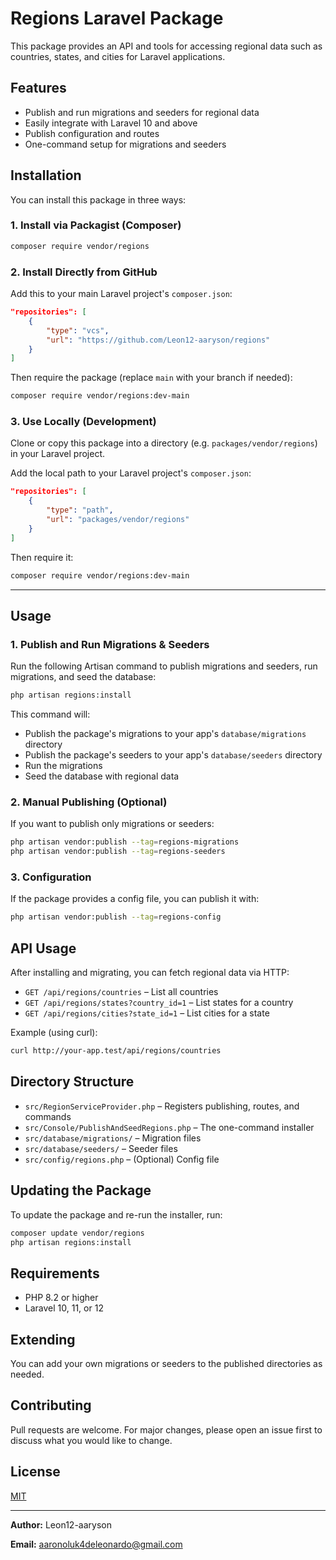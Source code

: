 # Regions Laravel Package

This package provides an API and tools for accessing regional data such as countries, states, and cities for Laravel applications.

## Features

- Publish and run migrations and seeders for regional data
- Easily integrate with Laravel 10 and above
- Publish configuration and routes
- One-command setup for migrations and seeders

## Installation

You can install this package in three ways:

### 1. Install via Packagist (Composer)

```bash
composer require vendor/regions
```

### 2. Install Directly from GitHub

Add this to your main Laravel project's `composer.json`:

```json
"repositories": [
    {
        "type": "vcs",
        "url": "https://github.com/Leon12-aaryson/regions"
    }
]
```

Then require the package (replace `main` with your branch if needed):

```bash
composer require vendor/regions:dev-main
```

### 3. Use Locally (Development)

Clone or copy this package into a directory (e.g. `packages/vendor/regions`) in your Laravel project.

Add the local path to your Laravel project's `composer.json`:

```json
"repositories": [
    {
        "type": "path",
        "url": "packages/vendor/regions"
    }
]
```

Then require it:

```bash
composer require vendor/regions:dev-main
```

---

## Usage

### 1. Publish and Run Migrations & Seeders

Run the following Artisan command to publish migrations and seeders, run migrations, and seed the database:

```bash
php artisan regions:install
```

This command will:

- Publish the package's migrations to your app's `database/migrations` directory
- Publish the package's seeders to your app's `database/seeders` directory
- Run the migrations
- Seed the database with regional data

### 2. Manual Publishing (Optional)

If you want to publish only migrations or seeders:

```bash
php artisan vendor:publish --tag=regions-migrations
php artisan vendor:publish --tag=regions-seeders
```

### 3. Configuration

If the package provides a config file, you can publish it with:

```bash
php artisan vendor:publish --tag=regions-config
```

## API Usage

After installing and migrating, you can fetch regional data via HTTP:

- `GET /api/regions/countries` – List all countries
- `GET /api/regions/states?country_id=1` – List states for a country
- `GET /api/regions/cities?state_id=1` – List cities for a state

Example (using curl):

```bash
curl http://your-app.test/api/regions/countries
```

## Directory Structure

- `src/RegionServiceProvider.php` – Registers publishing, routes, and commands
- `src/Console/PublishAndSeedRegions.php` – The one-command installer
- `src/database/migrations/` – Migration files
- `src/database/seeders/` – Seeder files
- `src/config/regions.php` – (Optional) Config file

## Updating the Package

To update the package and re-run the installer, run:

```bash
composer update vendor/regions
php artisan regions:install
```

## Requirements

- PHP 8.2 or higher
- Laravel 10, 11, or 12

## Extending

You can add your own migrations or seeders to the published directories as needed.

## Contributing

Pull requests are welcome. For major changes, please open an issue first to discuss what you would like to change.

## License

[MIT](LICENSE)

---

**Author:** Leon12-aaryson

**Email:** <aaronoluk4deleonardo@gmail.com>

